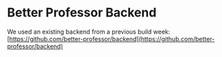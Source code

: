 # Better Professor Backend

We used an existing backend from a previous build week: [https://github.com/better-professor/backend](https://github.com/better-professor/backend)
